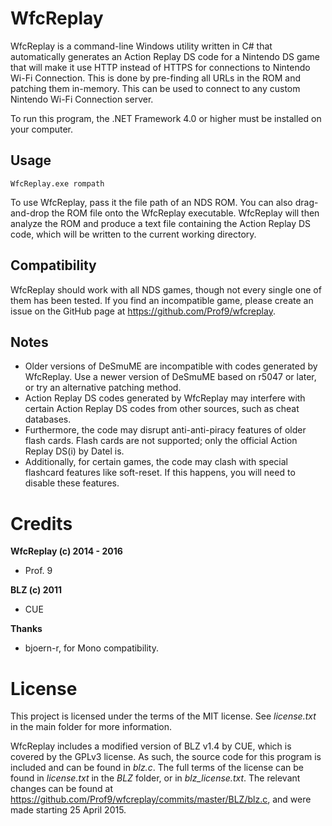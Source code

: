 ﻿WfcReplay
=========
WfcReplay is a command-line Windows utility written in C# that automatically generates an Action Replay DS code for a Nintendo DS game that will make it use HTTP instead of HTTPS for connections to Nintendo Wi-Fi Connection. This is done by pre-finding all URLs in the ROM and patching them in-memory. This can be used to connect to any custom Nintendo Wi-Fi Connection server.

To run this program, the .NET Framework 4.0 or higher must be installed on your computer.

Usage
-----
```
WfcReplay.exe rompath
```

To use WfcReplay, pass it the file path of an NDS ROM. You can also drag-and-drop the ROM file onto the WfcReplay executable. WfcReplay will then analyze the ROM and produce a text file containing the Action Replay DS code, which will be written to the current working directory.

Compatibility
-------------
WfcReplay should work with all NDS games, though not every single one of them has been tested. If you find an incompatible game, please create an issue on the GitHub page at https://github.com/Prof9/wfcreplay.

Notes
-----
* Older versions of DeSmuME are incompatible with codes generated by WfcReplay. Use a newer version of DeSmuME based on r5047 or later, or try an alternative patching method.
* Action Replay DS codes generated by WfcReplay may interfere with certain Action Replay DS codes from other sources, such as cheat databases.
* Furthermore, the code may disrupt anti-anti-piracy features of older flash cards. Flash cards are not supported; only the official Action Replay DS(i) by Datel is.
* Additionally, for certain games, the code may clash with special flashcard features like soft-reset. If this happens, you will need to disable these features.

Credits
=======
**WfcReplay (c) 2014 - 2016**

* Prof. 9

**BLZ (c) 2011**

* CUE

**Thanks**

* bjoern-r, for Mono compatibility.

License
=======
This project is licensed under the terms of the MIT license. See *license.txt* in the main folder for more information.

WfcReplay includes a modified version of BLZ v1.4 by CUE, which is covered by the GPLv3 license. As such, the source code for this program is included and can be found in *blz.c*. The full terms of the license can be found in *license.txt* in the *BLZ* folder, or in *blz_license.txt*. The relevant changes can be found at https://github.com/Prof9/wfcreplay/commits/master/BLZ/blz.c, and were made starting 25 April 2015.